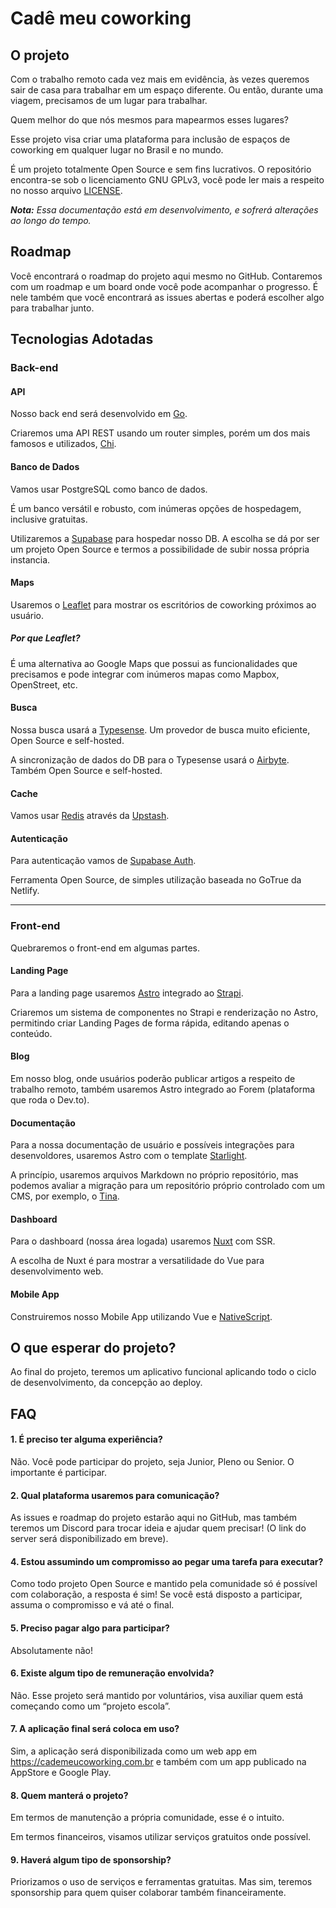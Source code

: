 # Cadê meu coworking

## O projeto

Com o trabalho remoto cada vez mais em evidência, às vezes queremos sair de casa
para trabalhar em um espaço diferente. Ou então, durante uma viagem, precisamos
de um lugar para trabalhar.

Quem melhor do que nós mesmos para mapearmos esses lugares?

Esse projeto visa criar uma plataforma para inclusão de espaços de coworking em
qualquer lugar no Brasil e no mundo.

É um projeto totalmente Open Source e sem fins lucrativos. O repositório
encontra-se sob o licenciamento GNU GPLv3, você pode ler mais a respeito no nosso
arquivo [LICENSE](./LICENSE).

_**Nota:** Essa documentação está em desenvolvimento, e sofrerá alterações ao
longo do tempo._

## Roadmap

Você encontrará o roadmap do projeto aqui mesmo no GitHub. Contaremos com um
roadmap e um board onde você pode acompanhar o progresso. É nele também que você
encontrará as issues abertas e poderá escolher algo para trabalhar junto.

## Tecnologias Adotadas

### Back-end

#### API

Nosso back end será desenvolvido em [Go](https://go.dev).

Criaremos uma API REST usando um router simples, porém um dos mais famosos e
utilizados, [Chi](https://go-chi.io/).

#### Banco de Dados

Vamos usar PostgreSQL como banco de dados.

É um banco versátil e robusto, com inúmeras opções de hospedagem, inclusive gratuitas.

Utilizaremos a [Supabase](https://supabase.com/) para hospedar nosso DB.
A escolha se dá por ser um projeto Open Source e termos a possibilidade de
subir nossa própria instancia.

#### Maps

Usaremos o [Leaflet](https://leafletjs.com/index.html) para mostrar os
escritórios de coworking próximos ao usuário.

##### Por que Leaflet?

É uma alternativa ao Google Maps que possui as funcionalidades que precisamos e
pode integrar com inúmeros mapas como Mapbox, OpenStreet, etc.

#### Busca

Nossa busca usará a [Typesense](https://typesense.org). Um provedor de
busca muito eficiente, Open Source e self-hosted.

A sincronização de dados do DB para o Typesense usará o [Airbyte](https://airbyte.com).
Também Open Source e self-hosted.

#### Cache

Vamos usar [Redis](https://redis.io/) através da [Upstash](https://upstash.com).

#### Autenticação

Para autenticação vamos de [Supabase Auth](https://supabase.com/auth).

Ferramenta Open Source, de simples utilização baseada no GoTrue da Netlify.

---

### Front-end

Quebraremos o front-end em algumas partes.

#### Landing Page

Para a landing page usaremos [Astro](https://astro.build/) integrado ao [Strapi](https://strapi.io/).

Criaremos um sistema de componentes no Strapi e renderização no Astro, permitindo
criar Landing Pages de forma rápida, editando apenas o conteúdo.

#### Blog

Em nosso blog, onde usuários poderão publicar artigos a respeito de trabalho
remoto, também usaremos Astro integrado ao Forem (plataforma que roda o Dev.to).

#### Documentação

Para a nossa documentação de usuário e possíveis integrações para desenvoldores,
usaremos Astro com o template [Starlight](https://starlight.astro.build/).

A princípio, usaremos arquivos Markdown no próprio repositório, mas podemos
avaliar a migração para um repositório próprio controlado com um CMS, por exemplo,
o [Tina](https://tina.io/).

#### Dashboard

Para o dashboard (nossa área logada) usaremos [Nuxt](https://nuxt.com/) com SSR.

A escolha de Nuxt é para mostrar a versatilidade do Vue para desenvolvimento web.

#### Mobile App

Construiremos nosso Mobile App utilizando Vue e [NativeScript](https://nativescript.org/).

## O que esperar do projeto?

Ao final do projeto, teremos um aplicativo funcional aplicando todo o ciclo de
desenvolvimento, da concepção ao deploy.

## FAQ

#### 1. É preciso ter alguma experiência?

Não. Você pode participar do projeto, seja Junior, Pleno ou Senior. O importante
é participar.

#### 2. Qual plataforma usaremos para comunicação?

As issues e roadmap do projeto estarão aqui no GitHub, mas também teremos um
Discord para trocar ideia e ajudar quem precisar! (O link do server será
disponibilizado em breve).

#### 4. Estou assumindo um compromisso ao pegar uma tarefa para executar?

Como todo projeto Open Source e mantido pela comunidade só é possível com
colaboração, a resposta é sim! Se você está disposto a participar, assuma o
compromisso e vá até o final.

#### 5. Preciso pagar algo para participar?

Absolutamente não!

#### 6. Existe algum tipo de remuneração envolvida?

Não. Esse projeto será mantido por voluntários, visa auxiliar quem está começando
como um “projeto escola”.

#### 7. A aplicação final será coloca em uso?

Sim, a aplicação será disponibilizada como um web app em <https://cademeucoworking.com.br>
e também com um app publicado na AppStore e Google Play.

#### 8. Quem manterá o projeto?

Em termos de manutenção a própria comunidade, esse é o intuito.

Em termos financeiros, visamos utilizar serviços gratuitos onde possível.

#### 9. Haverá algum tipo de sponsorship?

Priorizamos o uso de serviços e ferramentas gratuitas. Mas sim, teremos sponsorship
para quem quiser colaborar também financeiramente.
